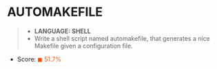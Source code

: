 # AUTOMAKEFILE

> * __LANGUAGE: SHELL__
> * Write a shell script named automakefile, that generates a nice Makefile given a configuration file.

* Score: <span style="color:rgb(255,80,0)">&#9724; 51.7%</span>